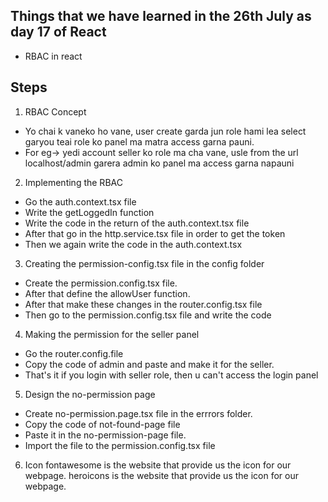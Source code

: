 ## Things that we have learned in the 26th July as day 17 of React
- RBAC in react


## Steps
1. RBAC Concept
- Yo chai k vaneko ho vane, user create garda jun role hami lea select garyou teai role ko panel ma matra access garna pauni.
- For eg-> yedi account seller ko role ma cha vane, usle from the url localhost/admin garera admin ko panel ma access garna napauni

2. Implementing the RBAC
- Go the auth.context.tsx file
- Write the getLoggedIn function
- Write the code in the return of the auth.context.tsx file
- After that go in the http.service.tsx file  in order to get the token
- Then we again write the code in the auth.context.tsx

3. Creating the permission-config.tsx file in the config folder
- Create the permission.config.tsx file.
- After that define the allowUser function.
- After that make these changes in the router.config.tsx file
  <!-- <Route path="/admin" element={<AllowUser allowUser="admin">  
          <AdminPageLayout />
        </AllowUser>}> -->
- Then go to the permission.config.tsx file and write the code


4. Making the permission for the seller panel
- Go the router.config.file
- Copy the code of admin and paste and make it for the seller.
- That's it if you login with seller role, then u can't access the login panel

5. Design the no-permission page
- Create no-permission.page.tsx file in the errrors folder.
- Copy the code of not-found-page file
- Paste it in the no-permission-page file.
- Import the file to the permission.config.tsx file

6. Icon 
fontawesome is the website that provide us the icon for our webpage.
heroicons is the website that provide us the icon for our webpage.